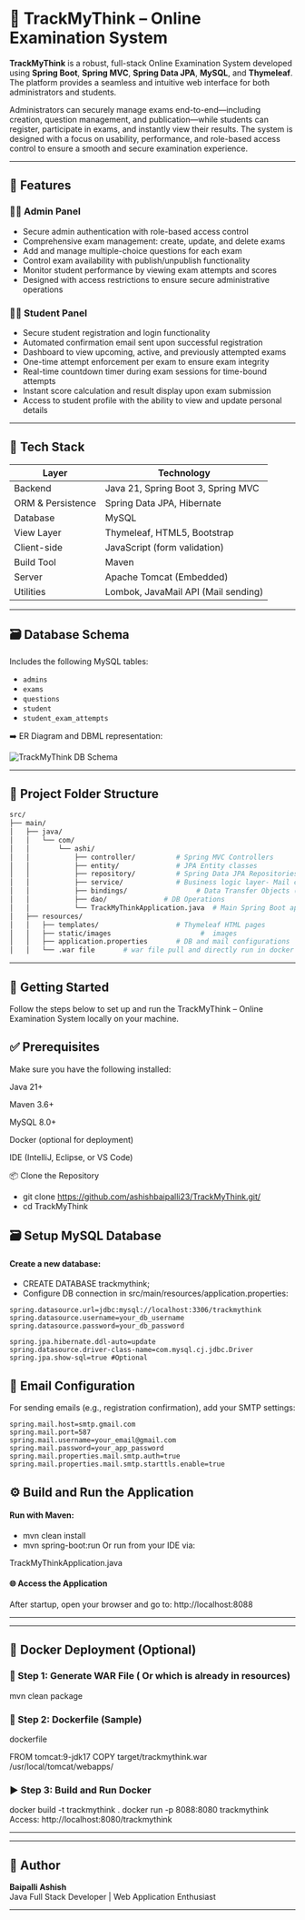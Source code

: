 # 🧠 TrackMyThink – Online Examination System

**TrackMyThink** is a robust, full-stack Online Examination System developed using **Spring Boot**, **Spring MVC**, **Spring Data JPA**, **MySQL**, and **Thymeleaf**. The platform provides a seamless and intuitive web interface for both administrators and students.

Administrators can securely manage exams end-to-end—including creation, question management, and publication—while students can register, participate in exams, and instantly view their results. The system is designed with a focus on usability, performance, and role-based access control to ensure a smooth and secure examination experience.


---

## 📌 Features

### 👩‍💼 Admin Panel
- Secure admin authentication with role-based access control
- Comprehensive exam management: create, update, and delete exams
- Add and manage multiple-choice questions for each exam
- Control exam availability with publish/unpublish functionality
- Monitor student performance by viewing exam attempts and scores
- Designed with access restrictions to ensure secure administrative operations


### 👨‍🎓 Student Panel

- Secure student registration and login functionality
- Automated confirmation email sent upon successful registration
- Dashboard to view upcoming, active, and previously attempted exams
- One-time attempt enforcement per exam to ensure exam integrity
- Real-time countdown timer during exam sessions for time-bound attempts
- Instant score calculation and result display upon exam submission
- Access to student profile with the ability to view and update personal details


---

## 🧱 Tech Stack

| Layer             | Technology                             |
|------------------|-----------------------------------------|
| Backend           | Java 21, Spring Boot 3, Spring MVC     |
| ORM & Persistence | Spring Data JPA, Hibernate              |
| Database          | MySQL                                  |
| View Layer        | Thymeleaf, HTML5, Bootstrap            |
| Client-side       | JavaScript (form validation)           |
| Build Tool        | Maven                                  |
| Server            | Apache Tomcat (Embedded)               |
| Utilities         | Lombok, JavaMail API (Mail sending)    |

---

## 🗃️ Database Schema

Includes the following MySQL tables:
- `admins`
- `exams`
- `questions`
- `student`
- `student_exam_attempts`

➡️ ER Diagram and DBML representation:

![TrackMyThink DB Schema](https://github.com/user-attachments/assets/81c501de-0e34-4bfc-8e2f-ec14c47b4716)

---

## 📁 Project Folder Structure

```bash
src/
├── main/
│   ├── java/
│   │   └── com/
│   │       └── ashi/
│   │           ├── controller/          # Spring MVC Controllers
│   │           ├── entity/              # JPA Entity classes
│   │           ├── repository/          # Spring Data JPA Repositories
│   │           ├── service/             # Business logic layer- Mail configuration
│   │           ├── bindings/                 # Data Transfer Objects (if used)
│   │           ├── dao/              # DB Operations 
│   │           └── TrackMyThinkApplication.java  # Main Spring Boot application
│   ├── resources/
│   │   ├── templates/                   # Thymeleaf HTML pages
│   │   ├── static/images                      #  images
│   │   ├── application.properties       # DB and mail configurations
│   │   └── .war file       # war file pull and directly run in docker container (optional)

```
---
## 🚀 Getting Started
Follow the steps below to set up and run the TrackMyThink – Online Examination System locally on your machine.

## ✅ Prerequisites
Make sure you have the following installed:

Java 21+

Maven 3.6+

MySQL 8.0+

Docker (optional for deployment)

IDE (IntelliJ, Eclipse, or VS Code)

📦 Clone the Repository

- git clone https://github.com/ashishbaipalli23/TrackMyThink.git/
- cd TrackMyThink

## 🗃️ Setup MySQL Database
#### Create a new database:
- CREATE DATABASE trackmythink;
- Configure DB connection in src/main/resources/application.properties:
```
spring.datasource.url=jdbc:mysql://localhost:3306/trackmythink
spring.datasource.username=your_db_username
spring.datasource.password=your_db_password

spring.jpa.hibernate.ddl-auto=update
spring.datasource.driver-class-name=com.mysql.cj.jdbc.Driver
spring.jpa.show-sql=true #Optional
```
## 📧 Email Configuration
For sending emails (e.g., registration confirmation), add your SMTP settings:

```
spring.mail.host=smtp.gmail.com
spring.mail.port=587
spring.mail.username=your_email@gmail.com
spring.mail.password=your_app_password
spring.mail.properties.mail.smtp.auth=true
spring.mail.properties.mail.smtp.starttls.enable=true
```
## ⚙️ Build and Run the Application
#### Run with Maven:

- mvn clean install
- mvn spring-boot:run
Or run from your IDE via:

TrackMyThinkApplication.java
#### 🌐 Access the Application
After startup, open your browser and go to:
http://localhost:8088

---

---
## 🐳 Docker Deployment (Optional)
### 📁 Step 1: Generate WAR File ( Or which is already in resources)

mvn clean package
### 🐳 Step 2: Dockerfile (Sample)
dockerfile

FROM tomcat:9-jdk17
COPY target/trackmythink.war /usr/local/tomcat/webapps/

### ▶️ Step 3: Build and Run Docker

docker build -t trackmythink .
docker run -p 8088:8080 trackmythink
Access: http://localhost:8080/trackmythink

---
---

## 👤 Author

**Baipalli Ashish**  
Java Full Stack Developer | Web Application Enthusiast

---




